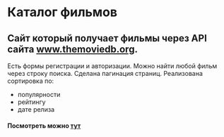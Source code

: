 # Каталог фильмов
## Сайт который получает фильмы через API сайта www.themoviedb.org. 
Есть формы регистрации и авторизации. Можно найти любой фильм через строку поиска. Сделана пагинация страниц.
Реализована сортировка по: 
* популярности
* рейтингу
* дате релиза
#### Посмотреть можно [тут](https://filmcatalogue.netlify.app/)
